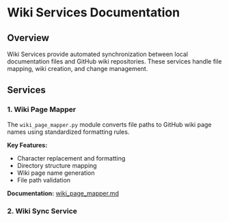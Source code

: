 # Wiki Services Documentation

## Overview
Wiki Services provide automated synchronization between local documentation files and GitHub wiki repositories. These services handle file mapping, wiki creation, and change management.

## Services
### 1. Wiki Page Mapper
The `wiki_page_mapper.py` module converts file paths to GitHub wiki page names using standardized formatting rules.

**Key Features:**
- Character replacement and formatting
- Directory structure mapping
- Wiki page name generation
- File path validation

**Documentation:** [wiki_page_mapper.md](./wiki_page_mapper.md)

### 2. Wiki Sync Service
